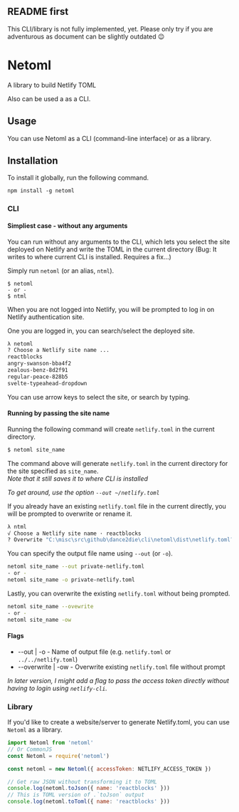 ## README first

This CLI/library is not fully implemented, yet.
Please only try if you are adventurous as document can be slightly outdated 😉

# Netoml

A library to build Netlify TOML

Also can be used a as a CLI.

## Usage

You can use Netoml as a CLI (command-line interface) or as a library.

## Installation

To install it globally, run the following command.

```
npm install -g netoml
```

### CLI

#### Simpliest case - without any arguments

You can run without any arguments to the CLI, which lets you select the site deployed on Netlify and write the TOML in the current directory (Bug: It writes to where current CLI is installed. Requires a fix...)

Simply run `netoml` (or an alias, `ntml`).

```
$ netoml
- or -
$ ntml
```

When you are not logged into Netlify, you will be prompted to log in on Netlify authentication site.

One you are logged in, you can search/select the deployed site.

```bash
λ netoml
? Choose a Netlify site name ...
reactblocks
angry-swanson-bba4f2
zealous-benz-8d2f91
regular-peace-828b5
svelte-typeahead-dropdown
```

You can use arrow keys to select the site, or search by typing.

#### Running by passing the site name

Running the following command will create `netlify.toml` in the current directory.

```bash
$ netoml site_name
```

The command above will generate `netlify.toml` in the current directory for the site specified as `site_name`.  
_Note that it still saves it to where CLI is installed_

_To get around, use the option `--out ~/netlify.toml`_

If you already have an existing `netlify.toml` file in the current directly, you will be prompted to overwrite or rename it.

```bash
λ ntml
√ Choose a Netlify site name · reactblocks
? Overwrite "C:\misc\src\github\dance2die\cli\netoml\dist\netlify.toml? » ❌ No / ✔ Yes
```

You can specify the output file name using `--out` (or `-o`).

```bash
netoml site_name --out private-netlify.toml
- or -
netoml site_name -o private-netlify.toml
```

Lastly, you can overwrite the existing `netlify.toml` without being prompted.

```bash
netoml site_name --ovewrite
- or -
netoml site_name -ow
```

#### Flags

- --out | -o - Name of output file (e.g. `netlify.toml` or `../../netlify.toml`)
- --overwrite | -ow - Overwrite existing `netlify.toml` file without prompt

_In later version, I might add a flag to pass the access token directly without having to login using `netlify-cli`._

### Library

If you'd like to create a website/server to generate Netlify.toml, you can use `Netoml` as a library.

```javascript
import Netoml from 'netoml'
// Or CommonJS
const Netoml = require('netoml')

const netoml = new Netoml({ accessToken: NETLIFY_ACCESS_TOKEN })

// Get raw JSON without transforming it to TOML
console.log(netoml.toJson({ name: 'reactblocks' }))
// This is TOML version of .`toJson` output
console.log(netoml.toToml({ name: 'reactblocks' }))
```
